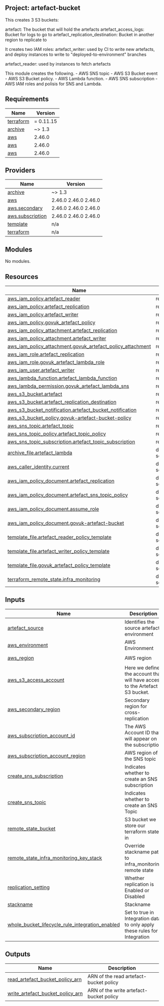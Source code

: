 ## Project: artefact-bucket

This creates 3 S3 buckets:

artefact: The bucket that will hold the artefacts
artefact\_access\_logs: Bucket for logs to go to
artefact\_replication\_destination: Bucket in another region to replicate to

It creates two IAM roles:
artefact\_writer: used by CI to write new artefacts, and deploy instances
to write to "deployed-to-environment" branches

artefact\_reader: used by instances to fetch artefacts

This module creates the following.
     - AWS SNS topic
     - AWS S3 Bucket event
     - AWS S3 Bucket policy.
     - AWS Lambda function.
     - AWS SNS subscription
     - AWS IAM roles and polisis for SNS and Lambda.

## Requirements

| Name | Version |
|------|---------|
| <a name="requirement_terraform"></a> [terraform](#requirement\_terraform) | = 0.11.15 |
| <a name="requirement_archive"></a> [archive](#requirement\_archive) | ~> 1.3 |
| <a name="requirement_aws"></a> [aws](#requirement\_aws) | 2.46.0 |
| <a name="requirement_aws"></a> [aws](#requirement\_aws) | 2.46.0 |
| <a name="requirement_aws"></a> [aws](#requirement\_aws) | 2.46.0 |

## Providers

| Name | Version |
|------|---------|
| <a name="provider_archive"></a> [archive](#provider\_archive) | ~> 1.3 |
| <a name="provider_aws"></a> [aws](#provider\_aws) | 2.46.0 2.46.0 2.46.0 |
| <a name="provider_aws.secondary"></a> [aws.secondary](#provider\_aws.secondary) | 2.46.0 2.46.0 2.46.0 |
| <a name="provider_aws.subscription"></a> [aws.subscription](#provider\_aws.subscription) | 2.46.0 2.46.0 2.46.0 |
| <a name="provider_template"></a> [template](#provider\_template) | n/a |
| <a name="provider_terraform"></a> [terraform](#provider\_terraform) | n/a |

## Modules

No modules.

## Resources

| Name | Type |
|------|------|
| [aws_iam_policy.artefact_reader](https://registry.terraform.io/providers/hashicorp/aws/2.46.0/docs/resources/iam_policy) | resource |
| [aws_iam_policy.artefact_replication](https://registry.terraform.io/providers/hashicorp/aws/2.46.0/docs/resources/iam_policy) | resource |
| [aws_iam_policy.artefact_writer](https://registry.terraform.io/providers/hashicorp/aws/2.46.0/docs/resources/iam_policy) | resource |
| [aws_iam_policy.govuk_artefact_policy](https://registry.terraform.io/providers/hashicorp/aws/2.46.0/docs/resources/iam_policy) | resource |
| [aws_iam_policy_attachment.artefact_replication](https://registry.terraform.io/providers/hashicorp/aws/2.46.0/docs/resources/iam_policy_attachment) | resource |
| [aws_iam_policy_attachment.artefact_writer](https://registry.terraform.io/providers/hashicorp/aws/2.46.0/docs/resources/iam_policy_attachment) | resource |
| [aws_iam_policy_attachment.govuk_artefact_policy_attachment](https://registry.terraform.io/providers/hashicorp/aws/2.46.0/docs/resources/iam_policy_attachment) | resource |
| [aws_iam_role.artefact_replication](https://registry.terraform.io/providers/hashicorp/aws/2.46.0/docs/resources/iam_role) | resource |
| [aws_iam_role.govuk_artefact_lambda_role](https://registry.terraform.io/providers/hashicorp/aws/2.46.0/docs/resources/iam_role) | resource |
| [aws_iam_user.artefact_writer](https://registry.terraform.io/providers/hashicorp/aws/2.46.0/docs/resources/iam_user) | resource |
| [aws_lambda_function.artefact_lambda_function](https://registry.terraform.io/providers/hashicorp/aws/2.46.0/docs/resources/lambda_function) | resource |
| [aws_lambda_permission.govuk_artefact_lambda_sns](https://registry.terraform.io/providers/hashicorp/aws/2.46.0/docs/resources/lambda_permission) | resource |
| [aws_s3_bucket.artefact](https://registry.terraform.io/providers/hashicorp/aws/2.46.0/docs/resources/s3_bucket) | resource |
| [aws_s3_bucket.artefact_replication_destination](https://registry.terraform.io/providers/hashicorp/aws/2.46.0/docs/resources/s3_bucket) | resource |
| [aws_s3_bucket_notification.artefact_bucket_notification](https://registry.terraform.io/providers/hashicorp/aws/2.46.0/docs/resources/s3_bucket_notification) | resource |
| [aws_s3_bucket_policy.govuk-artefact-bucket-policy](https://registry.terraform.io/providers/hashicorp/aws/2.46.0/docs/resources/s3_bucket_policy) | resource |
| [aws_sns_topic.artefact_topic](https://registry.terraform.io/providers/hashicorp/aws/2.46.0/docs/resources/sns_topic) | resource |
| [aws_sns_topic_policy.artefact_topic_policy](https://registry.terraform.io/providers/hashicorp/aws/2.46.0/docs/resources/sns_topic_policy) | resource |
| [aws_sns_topic_subscription.artefact_topic_subscription](https://registry.terraform.io/providers/hashicorp/aws/2.46.0/docs/resources/sns_topic_subscription) | resource |
| [archive_file.artefact_lambda](https://registry.terraform.io/providers/hashicorp/archive/latest/docs/data-sources/file) | data source |
| [aws_caller_identity.current](https://registry.terraform.io/providers/hashicorp/aws/2.46.0/docs/data-sources/caller_identity) | data source |
| [aws_iam_policy_document.artefact_replication](https://registry.terraform.io/providers/hashicorp/aws/2.46.0/docs/data-sources/iam_policy_document) | data source |
| [aws_iam_policy_document.artefact_sns_topic_policy](https://registry.terraform.io/providers/hashicorp/aws/2.46.0/docs/data-sources/iam_policy_document) | data source |
| [aws_iam_policy_document.assume_role](https://registry.terraform.io/providers/hashicorp/aws/2.46.0/docs/data-sources/iam_policy_document) | data source |
| [aws_iam_policy_document.govuk-artefact-bucket](https://registry.terraform.io/providers/hashicorp/aws/2.46.0/docs/data-sources/iam_policy_document) | data source |
| [template_file.artefact_reader_policy_template](https://registry.terraform.io/providers/hashicorp/template/latest/docs/data-sources/file) | data source |
| [template_file.artefact_writer_policy_template](https://registry.terraform.io/providers/hashicorp/template/latest/docs/data-sources/file) | data source |
| [template_file.govuk_artefact_policy_template](https://registry.terraform.io/providers/hashicorp/template/latest/docs/data-sources/file) | data source |
| [terraform_remote_state.infra_monitoring](https://registry.terraform.io/providers/hashicorp/terraform/latest/docs/data-sources/remote_state) | data source |

## Inputs

| Name | Description | Type | Default | Required |
|------|-------------|------|---------|:--------:|
| <a name="input_artefact_source"></a> [artefact\_source](#input\_artefact\_source) | Identifies the source artefact environment | `string` | n/a | yes |
| <a name="input_aws_environment"></a> [aws\_environment](#input\_aws\_environment) | AWS Environment | `string` | n/a | yes |
| <a name="input_aws_region"></a> [aws\_region](#input\_aws\_region) | AWS region | `string` | `"eu-west-1"` | no |
| <a name="input_aws_s3_access_account"></a> [aws\_s3\_access\_account](#input\_aws\_s3\_access\_account) | Here we define the account that will have access to the Artefact S3 bucket. | `list` | n/a | yes |
| <a name="input_aws_secondary_region"></a> [aws\_secondary\_region](#input\_aws\_secondary\_region) | Secondary region for cross-replication | `string` | `"eu-west-2"` | no |
| <a name="input_aws_subscription_account_id"></a> [aws\_subscription\_account\_id](#input\_aws\_subscription\_account\_id) | The AWS Account ID that will appear on the subscription | `string` | n/a | yes |
| <a name="input_aws_subscription_account_region"></a> [aws\_subscription\_account\_region](#input\_aws\_subscription\_account\_region) | AWS region of the SNS topic | `string` | `"eu-west-1"` | no |
| <a name="input_create_sns_subscription"></a> [create\_sns\_subscription](#input\_create\_sns\_subscription) | Indicates whether to create an SNS subscription | `string` | `false` | no |
| <a name="input_create_sns_topic"></a> [create\_sns\_topic](#input\_create\_sns\_topic) | Indicates whether to create an SNS Topic | `string` | `false` | no |
| <a name="input_remote_state_bucket"></a> [remote\_state\_bucket](#input\_remote\_state\_bucket) | S3 bucket we store our terraform state in | `string` | n/a | yes |
| <a name="input_remote_state_infra_monitoring_key_stack"></a> [remote\_state\_infra\_monitoring\_key\_stack](#input\_remote\_state\_infra\_monitoring\_key\_stack) | Override stackname path to infra\_monitoring remote state | `string` | `""` | no |
| <a name="input_replication_setting"></a> [replication\_setting](#input\_replication\_setting) | Whether replication is Enabled or Disabled | `string` | `"Enabled"` | no |
| <a name="input_stackname"></a> [stackname](#input\_stackname) | Stackname | `string` | n/a | yes |
| <a name="input_whole_bucket_lifecycle_rule_integration_enabled"></a> [whole\_bucket\_lifecycle\_rule\_integration\_enabled](#input\_whole\_bucket\_lifecycle\_rule\_integration\_enabled) | Set to true in Integration data to only apply these rules for Integration | `string` | `"false"` | no |

## Outputs

| Name | Description |
|------|-------------|
| <a name="output_read_artefact_bucket_policy_arn"></a> [read\_artefact\_bucket\_policy\_arn](#output\_read\_artefact\_bucket\_policy\_arn) | ARN of the read artefact-bucket policy |
| <a name="output_write_artefact_bucket_policy_arn"></a> [write\_artefact\_bucket\_policy\_arn](#output\_write\_artefact\_bucket\_policy\_arn) | ARN of the write artefact-bucket policy |

